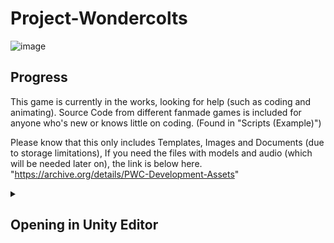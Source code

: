 # Project-Wondercolts

![image](https://images-wixmp-ed30a86b8c4ca887773594c2.wixmp.com/f/54111107-669e-4939-89ef-2b5a19dbf440/djr2uwn-496e605f-3f9c-44b1-859c-9fd164d1d0ff.png?token=eyJ0eXAiOiJKV1QiLCJhbGciOiJIUzI1NiJ9.eyJzdWIiOiJ1cm46YXBwOjdlMGQxODg5ODIyNjQzNzNhNWYwZDQxNWVhMGQyNmUwIiwiaXNzIjoidXJuOmFwcDo3ZTBkMTg4OTgyMjY0MzczYTVmMGQ0MTVlYTBkMjZlMCIsIm9iaiI6W1t7InBhdGgiOiJcL2ZcLzU0MTExMTA3LTY2OWUtNDkzOS04OWVmLTJiNWExOWRiZjQ0MFwvZGpyMnV3bi00OTZlNjA1Zi0zZjljLTQ0YjEtODU5Yy05ZmQxNjRkMWQwZmYucG5nIn1dXSwiYXVkIjpbInVybjpzZXJ2aWNlOmZpbGUuZG93bmxvYWQiXX0.zrqrruMu3jMFzYoESadimPpke3PI8u8Lf2-hfJ8_tFw)

## Progress

This game is currently in the works, looking for help (such as coding and animating). Source Code from different fanmade games is included for anyone who's new or knows little on coding. (Found in "Scripts (Example)")

Please know that this only includes Templates, Images and Documents (due to storage limitations), If you need the files with models and audio (which will be needed later on), the link is below here.
"https://archive.org/details/PWC-Development-Assets"

<details>
  <summary><h2>Opening in Unity Editor</h2></summary>

1. Install Unity 2022.1.9f1 (or newer) via Unity Hub (Installs > Install Editor > Scroll to bottom)
2. Download and install [git] (https://git-scm.com/downloads). Do NOT download the .zip file, as it will cause errors within Unity.
3. Open Command Prompt (Windows) or Terminal (MacOS)
4. Navigate to the folder you want the source code to be in using cd <path>. (e.g. "cd USERPROFILE\Documents")
5. Either clone the repository by running `git clone https://github.com/Project-Wondercolts` while using Command Prompt (Windows)/ Terminal (MacOS) or fork the repository
6. Open the project in Unity Hub (gray "Open" button in top right)
7. Change the Unity Editor to use your computer's platform in (File > Build Settings)
